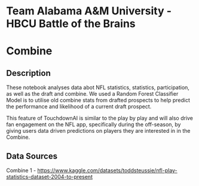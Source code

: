 # Team Alabama A&M University - HBCU Battle of the Brains

# Combine 

## Description
These notebook analyses data abot NFL statistics, statistics, participation, as well as the draft and combine. We used a Random Forest Classifier Model is to utilise old combine stats from drafted prospects to help predict the performance and likelihood of a current draft prospect.

This feature of TouchdownAI is similar to the play by play and will also drive fan engagement on the NFL app, specifically during the off-season, by giving users data driven predictions on players they are interested in in the Combine.

## Data Sources
Combine 1 - https://www.kaggle.com/datasets/toddsteussie/nfl-play-statistics-dataset-2004-to-present
